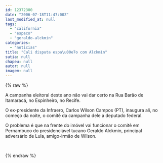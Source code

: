 ```yaml
---
id: 12372300
date: "2006-07-18T11:47:00Z"
last_modified_at: null
tags:
  - "california"
  - "espaco"
  - "geraldo-alckmin"
categories:
  - "noticias"
title: "Cali disputa espa\u00e7o com Alckmin"
sutia: null
chapeu: null
autor: null
imagem: null
---
```

{% raw %}
<p><P>A campanha eleitoral deste ano não vai&nbsp;dar certo na Rua Barão de Itamaracá, no Espinheiro, no Recife. </P></p>
<p><P>O ex-presidente da Infraero, Carlos Wilson Campos (PT),&nbsp;inaugura ali, no começo da noite, o comitê da campanha dele a deputado federal.</P></p>
<p><P>O problema é que na frente do imóvel vai funcionar o comitê em Pernambuco do presidenciável tucano Geraldo Alckmin, principal adversário de Lula, amigo-irmão de Wilson.</P></p>
<p><P>&nbsp;</P> </p>
{% endraw %}